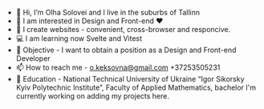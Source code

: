 - 👋 Hi, I’m Olha Solovei and I live in the suburbs of Tallinn
- 👀 I am interested in Design and Front-end ❤️
- 🌱 I create websites - convenient, cross-browser and responcive. 
- 💻 I am learning now Svelte and Vitest
- 💞️ Objective - I want to obtain a position as a Design and Front-end Developer
- 📫 How to reach me - o.keksovna@gmail.com +37253505231
- 🎒 Education - National Technical University of Ukraine “Igor Sikorsky Kyiv Polytechnic Institute”, Faculty of Applied Mathematics, bachelor
I'm currently working on adding my projects here.

<!---
ololo-s/ololo-s is a ✨ special ✨ repository because its `README.md` (this file) appears on your GitHub profile.
You can click the Preview link to take a look at your changes.
--->
